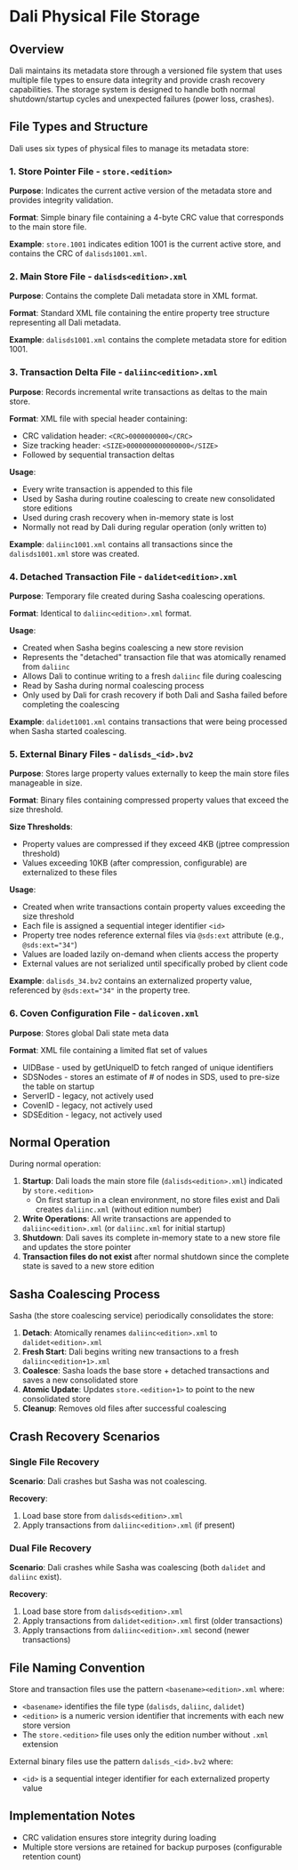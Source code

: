 # Dali Physical File Storage

## Overview

Dali maintains its metadata store through a versioned file system that uses multiple file types to ensure data integrity and provide crash recovery capabilities. The storage system is designed to handle both normal shutdown/startup cycles and unexpected failures (power loss, crashes).

## File Types and Structure

Dali uses six types of physical files to manage its metadata store:

### 1. Store Pointer File - `store.<edition>`

**Purpose**: Indicates the current active version of the metadata store and provides integrity validation.

**Format**: Simple binary file containing a 4-byte CRC value that corresponds to the main store file.

**Example**: `store.1001` indicates edition 1001 is the current active store, and contains the CRC of `dalisds1001.xml`.

### 2. Main Store File - `dalisds<edition>.xml`

**Purpose**: Contains the complete Dali metadata store in XML format.

**Format**: Standard XML file containing the entire property tree structure representing all Dali metadata.

**Example**: `dalisds1001.xml` contains the complete metadata store for edition 1001.

### 3. Transaction Delta File - `daliinc<edition>.xml`

**Purpose**: Records incremental write transactions as deltas to the main store.

**Format**: XML file with special header containing:
- CRC validation header: `<CRC>0000000000</CRC>`
- Size tracking header: `<SIZE>0000000000000000</SIZE>`
- Followed by sequential transaction deltas

**Usage**:
- Every write transaction is appended to this file
- Used by Sasha during routine coalescing to create new consolidated store editions
- Used during crash recovery when in-memory state is lost
- Normally not read by Dali during regular operation (only written to)

**Example**: `daliinc1001.xml` contains all transactions since the `dalisds1001.xml` store was created.

### 4. Detached Transaction File - `dalidet<edition>.xml`

**Purpose**: Temporary file created during Sasha coalescing operations.

**Format**: Identical to `daliinc<edition>.xml` format.

**Usage**:
- Created when Sasha begins coalescing a new store revision
- Represents the "detached" transaction file that was atomically renamed from `daliinc`
- Allows Dali to continue writing to a fresh `daliinc` file during coalescing
- Read by Sasha during normal coalescing process
- Only used by Dali for crash recovery if both Dali and Sasha failed before completing the coalescing

**Example**: `dalidet1001.xml` contains transactions that were being processed when Sasha started coalescing.

### 5. External Binary Files - `dalisds_<id>.bv2`

**Purpose**: Stores large property values externally to keep the main store files manageable in size.

**Format**: Binary files containing compressed property values that exceed the size threshold.

**Size Thresholds**:
- Property values are compressed if they exceed 4KB (jptree compression threshold)
- Values exceeding 10KB (after compression, configurable) are externalized to these files

**Usage**:
- Created when write transactions contain property values exceeding the size threshold
- Each file is assigned a sequential integer identifier `<id>`
- Property tree nodes reference external files via `@sds:ext` attribute (e.g., `@sds:ext="34"`)
- Values are loaded lazily on-demand when clients access the property
- External values are not serialized until specifically probed by client code

**Example**: `dalisds_34.bv2` contains an externalized property value, referenced by `@sds:ext="34"` in the property tree.

### 6. Coven Configuration File - `dalicoven.xml`

**Purpose**: Stores global Dali state meta data

**Format**: XML file containing a limited flat set of values
- UIDBase - used by getUniqueID to fetch ranged of unique identifiers
- SDSNodes - stores an estimate of # of nodes in SDS, used to pre-size the table on startup
- ServerID - legacy, not actively used
- CovenID - legacy, not actively used
- SDSEdition - legacy, not actively used

## Normal Operation

During normal operation:

1. **Startup**: Dali loads the main store file (`dalisds<edition>.xml`) indicated by `store.<edition>`
   - On first startup in a clean environment, no store files exist and Dali creates `daliinc.xml` (without edition number)
2. **Write Operations**: All write transactions are appended to `daliinc<edition>.xml` (or `daliinc.xml` for initial startup)
3. **Shutdown**: Dali saves its complete in-memory state to a new store file and updates the store pointer
4. **Transaction files do not exist** after normal shutdown since the complete state is saved to a new store edition

## Sasha Coalescing Process

Sasha (the store coalescing service) periodically consolidates the store:

1. **Detach**: Atomically renames `daliinc<edition>.xml` to `dalidet<edition>.xml`
2. **Fresh Start**: Dali begins writing new transactions to a fresh `daliinc<edition+1>.xml`
3. **Coalesce**: Sasha loads the base store + detached transactions and saves a new consolidated store
4. **Atomic Update**: Updates `store.<edition+1>` to point to the new consolidated store
5. **Cleanup**: Removes old files after successful coalescing

## Crash Recovery Scenarios

### Single File Recovery

**Scenario**: Dali crashes but Sasha was not coalescing.

**Recovery**:
1. Load base store from `dalisds<edition>.xml`
2. Apply transactions from `daliinc<edition>.xml` (if present)

### Dual File Recovery

**Scenario**: Dali crashes while Sasha was coalescing (both `dalidet` and `daliinc` exist).

**Recovery**:
1. Load base store from `dalisds<edition>.xml`
2. Apply transactions from `dalidet<edition>.xml` first (older transactions)
3. Apply transactions from `daliinc<edition>.xml` second (newer transactions)

## File Naming Convention

Store and transaction files use the pattern `<basename><edition>.xml` where:
- `<basename>` identifies the file type (`dalisds`, `daliinc`, `dalidet`)
- `<edition>` is a numeric version identifier that increments with each new store version
- The `store.<edition>` file uses only the edition number without `.xml` extension

External binary files use the pattern `dalisds_<id>.bv2` where:
- `<id>` is a sequential integer identifier for each externalized property value

## Implementation Notes

- CRC validation ensures store integrity during loading
- Multiple store versions are retained for backup purposes (configurable retention count)
